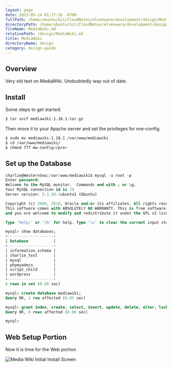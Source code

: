 ```yaml
---
layout: page
date: 2023-05-14 01:17:16 -0700
fullPath: /home/ubuntu/Git/CloudNotes/elvenware/development/design/MediaWiki.md
directoryPath: /home/ubuntu/Git/CloudNotes/elvenware/development/design
fileName: MediaWiki.md
relativePath: /design/MediaWiki.md
title: MediaWiki
directoryName: design
category: design-guide
---
```


## Overview

Very old text on MediaWiki. Undoubtedly way out of date.

## Install

Some steps to get started:


```bash
$ tar xvzf mediawiki-1.18.1.tar.gz
```

Then move it to your Apache server and set the privileges for mw-config.

```bash
$ sudo mv mediawiki-1.18.1 /var/www/mediawiki
$ cd /var/www/mediawiki/
$ chmod 777 mw-config</pre>
```

## Set up the Database

```sql
charlie@WesternSea:/var/www/mediawiki$ mysql -u root -p
Enter password:
Welcome to the MySQL monitor.  Commands end with ; or \g.
Your MySQL connection id is 74
Server version: 5.1.58-1ubuntu1 (Ubuntu)

Copyright (c) 2000, 2010, Oracle and/or its affiliates. All rights reserved.
This software comes with ABSOLUTELY NO WARRANTY. This is free software,
and you are welcome to modify and redistribute it under the GPL v2 license

Type 'help;' or '\h' for help. Type '\c' to clear the current input statement.

mysql> show databases;
+--------------------+
| Database           |
+--------------------+
| information_schema |
| charlie_test       |
| mysql              |
| phpmyadmin         |
| script_child       |
| wordpress          |
+--------------------+
6 rows in set (0.08 sec)

mysql> create database mediawiki;
Query OK, 1 row affected (0.05 sec)

mysql> grant index, create, select, insert, update, delete, alter, lock tables on wikidb.* to 'wikiuser'@'localhost' identified by 'bar';
Query OK, 0 rows affected (0.00 sec)

mysql>
```

## Web Setup Portion

Now it is time for the Web portion

![Media Wiki Initial Install Screen](https://s3.amazonaws.com/s3bucket01.elvenware.com/dev-images/cloud/MediaWiki.png)

